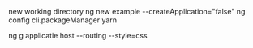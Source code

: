 new working directory
ng new example --createApplication="false"
ng config cli.packageManager yarn 

ng g applicatie host --routing --style=css 